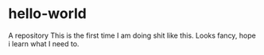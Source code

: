 # hello-world
A repository
This is the first time I am doing shit like this. Looks fancy, hope i learn what I need to. 
